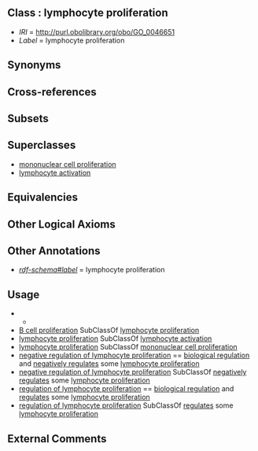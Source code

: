 
## Class : lymphocyte proliferation

 * *IRI* = http://purl.obolibrary.org/obo/GO_0046651
 * *Label* = lymphocyte proliferation

## Synonyms


## Cross-references


## Subsets


## Superclasses

 * [mononuclear cell proliferation](../../GO/43/GO_0032943.md)
 * [lymphocyte activation](../../GO/49/GO_0046649.md)

## Equivalencies


## Other Logical Axioms


## Other Annotations

 * *[rdf-schema#label](../../el/rdf-schema#label.md)* = lymphocyte proliferation

## Usage

 * -
 * [B cell proliferation](../../GO/00/GO_0042100.md) SubClassOf [lymphocyte proliferation](../../GO/51/GO_0046651.md)
 * [lymphocyte proliferation](../../GO/51/GO_0046651.md) SubClassOf [lymphocyte activation](../../GO/49/GO_0046649.md)
 * [lymphocyte proliferation](../../GO/51/GO_0046651.md) SubClassOf [mononuclear cell proliferation](../../GO/43/GO_0032943.md)
 * [negative regulation of lymphocyte proliferation](../../GO/72/GO_0050672.md) == [biological regulation](../../GO/07/GO_0065007.md) and [negatively regulates](../../RO/12/RO_0002212.md) some [lymphocyte proliferation](../../GO/51/GO_0046651.md)
 * [negative regulation of lymphocyte proliferation](../../GO/72/GO_0050672.md) SubClassOf [negatively regulates](../../RO/12/RO_0002212.md) some [lymphocyte proliferation](../../GO/51/GO_0046651.md)
 * [regulation of lymphocyte proliferation](../../GO/70/GO_0050670.md) == [biological regulation](../../GO/07/GO_0065007.md) and [regulates](../../RO/11/RO_0002211.md) some [lymphocyte proliferation](../../GO/51/GO_0046651.md)
 * [regulation of lymphocyte proliferation](../../GO/70/GO_0050670.md) SubClassOf [regulates](../../RO/11/RO_0002211.md) some [lymphocyte proliferation](../../GO/51/GO_0046651.md)

## External Comments

